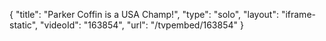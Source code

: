 {
    "title": "Parker Coffin is a USA Champ!",
    "type": "solo",
    "layout": "iframe-static",
    "videoId": "163854",
    "url": "\/tvpembed\/163854"
}